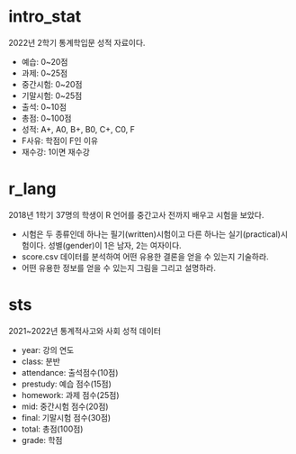 # intro_stat
2022년 2학기 통계학입문 성적 자료이다.

- 예습: 0~20점
- 과제: 0~25점
- 중간시험: 0~20점
- 기말시험: 0~25점
- 출석: 0~10점
- 총점: 0~100점
- 성적: A+, A0, B+, B0, C+, C0, F
- F사유: 학점이 F인 이유
- 재수강: 1이면 재수강 

# r_lang

2018년 1학기 37명의 학생이 R 언어를 중간고사 전까지 배우고 시험을 보았다. 

- 시험은 두 종류인데 하나는 필기(written)시험이고 다른 하나는 실기(practical)시험이다. 성별(gender)이 1은 남자, 2는 여자이다.
- score.csv 데이터를 분석하여 어떤 유용한 결론을 얻을 수 있는지 기술하라.
- 어떤 유용한 정보를 얻을 수 있는지 그림을 그리고 설명하라.

# sts
2021~2022년 통계적사고와 사회 성적 데이터

- year: 강의 연도
- class: 분반
- attendance: 출석점수(10점)
- prestudy: 예습 점수(15점)
- homework: 과제 점수(25점)
- mid: 중간시험 점수(20점)
- final: 기말시험 점수(30점)
- total: 총점(100점)
- grade: 학점
